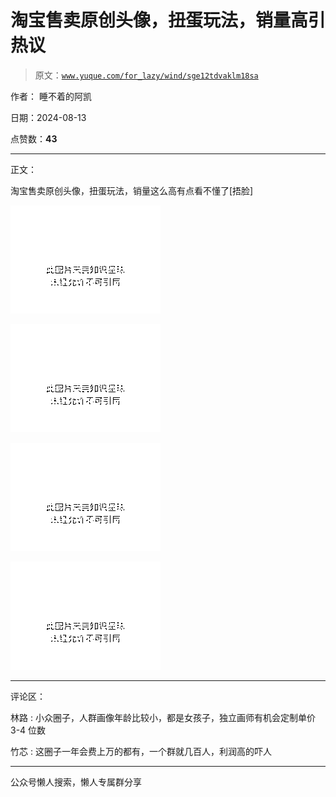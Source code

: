 # 淘宝售卖原创头像，扭蛋玩法，销量高引热议

> 原文：[`www.yuque.com/for_lazy/wind/sge12tdvaklm18sa`](https://www.yuque.com/for_lazy/wind/sge12tdvaklm18sa)

作者： 睡不着的阿凯

日期：2024-08-13

点赞数：**43**

* * *

正文：

淘宝售卖原创头像，扭蛋玩法，销量这么高有点看不懂了[捂脸]

![](img/5619cbb4b5ac26326882e7a7dc1a48c1.png "None")

![](img/2bb37f9dfcf6649d8cc20f4223ee75f4.png "None")

![](img/8673325c4a370543c075ee09e93fe557.png "None")

![](img/26c0e82dad6d029c0e74e616e83382bb.png "None")

* * *

评论区：

林路 : 小众圈子，人群画像年龄比较小，都是女孩子，独立画师有机会定制单价 3-4 位数

竹芯 : 这圈子一年会费上万的都有，一个群就几百人，利润高的吓人

* * *

公众号懒人搜索，懒人专属群分享